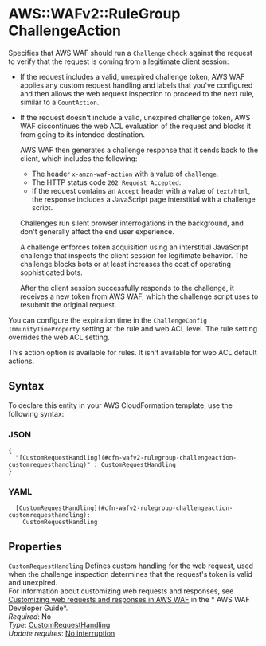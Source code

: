# AWS::WAFv2::RuleGroup ChallengeAction<a name="aws-properties-wafv2-rulegroup-challengeaction"></a>

Specifies that AWS WAF should run a `Challenge` check against the request to verify that the request is coming from a legitimate client session: 
+ If the request includes a valid, unexpired challenge token, AWS WAF applies any custom request handling and labels that you've configured and then allows the web request inspection to proceed to the next rule, similar to a `CountAction`\. 
+ If the request doesn't include a valid, unexpired challenge token, AWS WAF discontinues the web ACL evaluation of the request and blocks it from going to its intended destination\.

   AWS WAF then generates a challenge response that it sends back to the client, which includes the following: 
  + The header `x-amzn-waf-action` with a value of `challenge`\. 
  + The HTTP status code `202 Request Accepted`\. 
  + If the request contains an `Accept` header with a value of `text/html`, the response includes a JavaScript page interstitial with a challenge script\. 

  Challenges run silent browser interrogations in the background, and don't generally affect the end user experience\. 

  A challenge enforces token acquisition using an interstitial JavaScript challenge that inspects the client session for legitimate behavior\. The challenge blocks bots or at least increases the cost of operating sophisticated bots\. 

  After the client session successfully responds to the challenge, it receives a new token from AWS WAF, which the challenge script uses to resubmit the original request\. 

You can configure the expiration time in the `ChallengeConfig` `ImmunityTimeProperty` setting at the rule and web ACL level\. The rule setting overrides the web ACL setting\. 

This action option is available for rules\. It isn't available for web ACL default actions\. 

## Syntax<a name="aws-properties-wafv2-rulegroup-challengeaction-syntax"></a>

To declare this entity in your AWS CloudFormation template, use the following syntax:

### JSON<a name="aws-properties-wafv2-rulegroup-challengeaction-syntax.json"></a>

```
{
  "[CustomRequestHandling](#cfn-wafv2-rulegroup-challengeaction-customrequesthandling)" : CustomRequestHandling
}
```

### YAML<a name="aws-properties-wafv2-rulegroup-challengeaction-syntax.yaml"></a>

```
  [CustomRequestHandling](#cfn-wafv2-rulegroup-challengeaction-customrequesthandling): 
    CustomRequestHandling
```

## Properties<a name="aws-properties-wafv2-rulegroup-challengeaction-properties"></a>

`CustomRequestHandling`  <a name="cfn-wafv2-rulegroup-challengeaction-customrequesthandling"></a>
Defines custom handling for the web request, used when the challenge inspection determines that the request's token is valid and unexpired\.  
For information about customizing web requests and responses, see [Customizing web requests and responses in AWS WAF](https://docs.aws.amazon.com/waf/latest/developerguide/waf-custom-request-response.html) in the * AWS WAF Developer Guide*\.   
*Required*: No  
*Type*: [CustomRequestHandling](aws-properties-wafv2-rulegroup-customrequesthandling.md)  
*Update requires*: [No interruption](https://docs.aws.amazon.com/AWSCloudFormation/latest/UserGuide/using-cfn-updating-stacks-update-behaviors.html#update-no-interrupt)